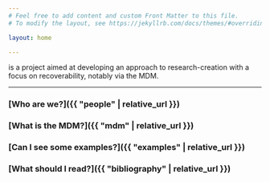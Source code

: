 ```yaml
---
# Feel free to add content and custom Front Matter to this file.
# To modify the layout, see https://jekyllrb.com/docs/themes/#overriding-theme-defaults

layout: home

---
```


is a project aimed at developing an approach to research-creation with a focus on recoverability, notably via the MDM.


---


### [Who are we?]({{ "people" | relative_url }})

### [What is the MDM?]({{ "mdm" | relative_url }})

### [Can I see some examples?]({{ "examples" | relative_url }})

### [What should I read?]({{ "bibliography" | relative_url }})

